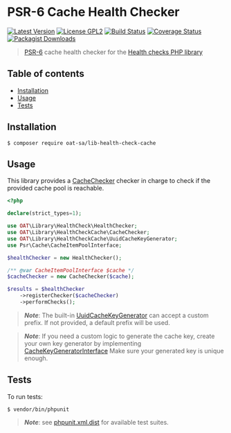 # PSR-6 Cache Health Checker

[![Latest Version](https://img.shields.io/github/tag/oat-sa/lib-health-check-cache.svg?style=flat&label=release)](https://github.com/oat-sa/lib-health-check-cache/tags)
[![License GPL2](http://img.shields.io/badge/licence-GPL%202.0-blue.svg)](http://www.gnu.org/licenses/gpl-2.0.html)
[![Build Status](https://travis-ci.org/oat-sa/lib-health-check-cache.svg?branch=main)](https://travis-ci.org/oat-sa/lib-health-check-cache)
[![Coverage Status](https://coveralls.io/repos/github/oat-sa/lib-health-check-cache/badge.svg?branch=main)](https://coveralls.io/github/oat-sa/lib-health-check-cache?branch=main)
[![Packagist Downloads](http://img.shields.io/packagist/dt/oat-sa/lib-health-check-cache.svg)](https://packagist.org/packages/oat-sa/lib-health-check-cache)


> [PSR-6](https://www.php-fig.org/psr/psr-6/) cache health checker for the [Health checks PHP library](https://github.com/oat-sa/lib-health-check)

## Table of contents
- [Installation](#installation)
- [Usage](#usage)
- [Tests](#tests)

## Installation

```console
$ composer require oat-sa/lib-health-check-cache
```

## Usage

This library provides a [CacheChecker](src/CacheChecker.php) checker in charge to check if the provided cache pool is reachable.

```php
<?php

declare(strict_types=1);

use OAT\Library\HealthCheck\HealthChecker;
use OAT\Library\HealthCheckCache\CacheChecker;
use OAT\Library\HealthCheckCache\UuidCacheKeyGenerator;
use Psr\Cache\CacheItemPoolInterface;

$healthChecker = new HealthChecker();

/** @var CacheItemPoolInterface $cache */
$cacheChecker = new CacheChecker($cache);

$results = $healthChecker
    ->registerChecker($cacheChecker)
    ->performChecks();
```

> **_Note_**: The built-in [UuidCacheKeyGenerator](src/UuidCacheKeyGenerator.php) can accept a custom prefix. If not provided, a default prefix will be used.

> **_Note_**: If you need a custom logic to generate the cache key, create your own key generator by implementing [CacheKeyGeneratorInterface](src/CacheKeyGeneratorInterface.php)
> Make sure your generated key is unique enough.


## Tests

To run tests:
```console
$ vendor/bin/phpunit
```
> **_Note_**: see [phpunit.xml.dist](phpunit.xml.dist) for available test suites.
